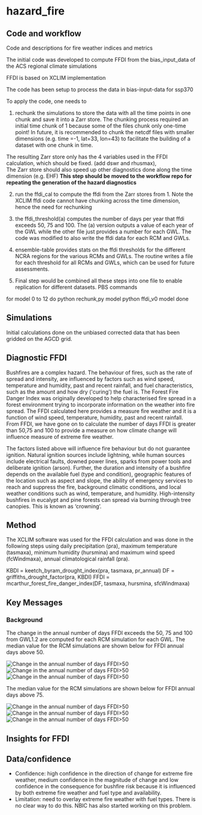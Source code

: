 # hazard_fire

## Code and workflow 
Code and descriptions for fire weather indices and metrics

The initial code was developed to compute FFDI from the bias_input_data of the ACS regional climate simulations

FFDI is based on XCLIM implementation 

The code has been setup to process the data in bias-input-data for ssp370

To apply the code, one needs to
1. rechunk the simulations to store the data with all the time points in one chunk and save it into a Zarr store.  The chunking process required an initial time chunk of 1 because some of the files chunk only one-time point!  In future, it is recommended to chunk the netcdf files with smaller dimensions (e.g. time =-1, lat=33, lon=43) to facilitate the building of a dataset with one chunk in time.

The resulting Zarr store only has the 4 variables used in the FFDI calculation, which should be fixed. (add dswr and rhusmax),  
The Zarr store should also speed up other diagnostics done along the time dimension (e.g. EHF)
**This step should be moved to the workflow repo for repeating the generation of the hazard diagnostics**

2. run the ffdi_cal to compute the ffdi from the Zarr stores from 1.
Note the XCLIM ffdi code cannot have chunking across the time dimension, hence the need for rechunking

3. the ffdi_threshold(a) computes the number of days per year that ffdi exceeds 50, 75 and 100.  The (a) version outputs a value of each year of the GWL while the other file just provides a number for each GWL.  The code was modified to also write the ffdi data for each RCM and GWLs.

4. ensemble-table provides stats on the ffdi thresholds for the different NCRA regions for the various RCMs and GWLs.  The routine writes a file for each threshold for all RCMs and GWLs, which can be used for future assessments.

5. Final step would be combined all these steps into one file to enable replication for different datasets.
PBS commands

for model 0 to 12 do 
	python rechunk,py model
	python ffdi_v0 model
done

## Simulations 

Initial calculations done on the unbiased corrected data that has been gridded on the AGCD grid.  

## Diagnostic FFDI

Bushfires are a complex hazard. The behaviour of fires, such as the rate of spread and intensity, are influenced by factors such as wind speed, temperature and humidity, past and recent rainfall, and fuel characteristics, such as the amount and how dry ('curing') the fuel is. The Forest Fire Danger Index was originally developed to help characterised fire spread in a forest environment trying to incorporate information on the weather into fire spread.  The FFDI calculated here provides a measure fire weather and it is a function of wind speed, temperature, humidity, past and recent rainfall.​  From FFDI, we have gone on to calculate the number of days FFDI is greater than 50,75 and 100 to provide a measure on how climate change will influence measure of extreme fire weather.   

The factors listed above will influence fire behaviour but do not guarantee ignition. Natural ignition sources include lightning, while human sources include electrical faults, downed power lines, sparks from power tools and deliberate ignition (arson). ​Further, the duration and intensity of a bushfire depends on the available fuel (type and condition), geographic features of the location such as aspect and slope, the ability of emergency services to reach and suppress the fire, background climatic conditions, and local weather conditions such as wind, temperature, and humidity. High-intensity bushfires in eucalypt and pine forests can spread via burning through tree canopies. This is known as ‘crowning’. ​


## Method 

The XCLIM software was used for the FFDI calculation and was done in the following steps using daily precipitation (pra), maximum temperature (tasmaxa), minimum humidity (hursmina) and maximum wind speed (fcWindmaxa), annual climatological rainfall (pra).

KBDI = keetch_byram_drought_index(pra, tasmaxa, pr_annual) 
DF = griffiths_drought_factor(pra, KBDI)
FFDI = mcarthur_forest_fire_danger_index(DF, tasmaxa, hursmina, sfcWindmaxa)

## Key Messages
### Background

The change in the annual number of days FFDI exceeds the 50, 75 and 100 from GWL1.2 are computed for each RCM simulation for each GWL.  The median value for the RCM simulations are shown below for FFDI annual days above 50. 

![Change in the annual number of days FFDI>50](./figures/threshold50_GW1p5.png)
![Change in the annual number of days FFDI>50](./figures/threshold50_GW2.png)
![Change in the annual number of days FFDI>50](./figures/threshold50_GW3.png)

The median value for the RCM simulations are shown below for FFDI annual days above 75. 

![Change in the annual number of days FFDI>50](./figures/threshold75_GW1p5.png)
![Change in the annual number of days FFDI>50](./figures/threshold75_GW2.png)
![Change in the annual number of days FFDI>50](./figures/threshold75_GW3.png)


## Insights for FFDI

##  Data/confidence ​

- Confidence: high confidence in the direction of change for extreme fire weather, medium confidence in the magnitude of change and low confidence in the consequence for bushfire risk because it is influenced by both extreme fire weather and fuel type and availability.
- Limitation: need to overlay extreme fire weather with fuel types.  There is no clear way to do this.  NBIC has also started working on this problem.​
